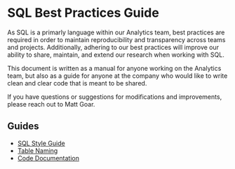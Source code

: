 # SQL Best Practices Guide

As SQL is a primarly language within our Analytics team, best practices are required in order to maintain reproducibility and transparency across teams and projects. Additionally, adhering to our best practices will improve our ability to share, maintain, and extend our research when working with SQL.

This document is written as a manual for anyone working on the Analytics team, but also as a guide for anyone at the company who would like to write clean and clear code that is meant to be shared.
 
If you have questions or suggestions for modifications and improvements, please reach out to Matt Goar.

## Guides

* [SQL Style Guide](https://github.com/mattgoar/Nav-SQL-Style-Guide/blob/master/Style-Guide.md)
* [Table Naming](https://github.com/mattgoar/Nav-SQL-Style-Guide/blob/master/Table-Naming.md)
* [Code Documentation](https://github.com/mattgoar/Nav-SQL-Style-Guide/blob/master/Documentation-Guidelines.md)
